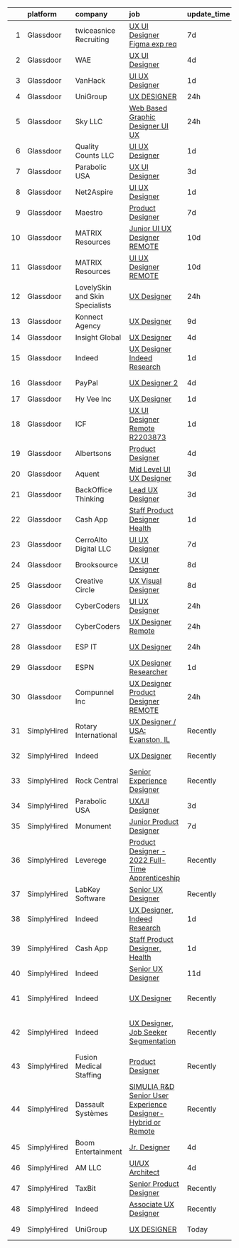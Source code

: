 

|    | platform    | company                         | job                                                                                                                                                                                                                                                                                                                                                                                                                                                                                                                                                                                                                                                                                                                                                                                                                                                                                                                                                                                                                                                                                                                                                                                                                                                                                                                                                                                                                           | update_time   | location                       |
|---:|:------------|:--------------------------------|:------------------------------------------------------------------------------------------------------------------------------------------------------------------------------------------------------------------------------------------------------------------------------------------------------------------------------------------------------------------------------------------------------------------------------------------------------------------------------------------------------------------------------------------------------------------------------------------------------------------------------------------------------------------------------------------------------------------------------------------------------------------------------------------------------------------------------------------------------------------------------------------------------------------------------------------------------------------------------------------------------------------------------------------------------------------------------------------------------------------------------------------------------------------------------------------------------------------------------------------------------------------------------------------------------------------------------------------------------------------------------------------------------------------------------|:--------------|:-------------------------------|
|  1 | Glassdoor   | twiceasnice Recruiting          | [UX UI Designer  Figma exp req ](https://www.glassdoor.com/partner/jobListing.htm?pos=118&ao=1110586&s=58&guid=00000182ba06246c979ea6555cdebd25&src=GD_JOB_AD&t=SR&vt=w&ea=1&cs=1_d96c1de6&cb=1660978341350&jobListingId=1008068818809&cpc=3BA4CE39D5B5DEF5&jrtk=3-0-1gat0c94pjc8l801-1gat0c957irmi800-cef142315f590e05--6NYlbfkN0AIiLXtwtv0BDns9BiY4ItblantFozdL6jLmLxNvS8mvobmNrnUvGB6FN7aqZoRML8DyGxjZBHxp-YoO7689R5S7sIL8j9JYX9W_Wfc1Gpuxn7nq2hOvJe9n-frA-rub1_WfzzCfG9ew5k6_n4AGP6iTzEaZvEbkYzv5B_6g37YE8OsNGpSwvDntpzqSxmUxvXlUsTg-9xhsmulNBXpKQVN9Vsi1PhgkjGUM6L7AZlQOPye2M0m4_k4NU3zhyRo6E71Kr-4BWCWERgKpOh-O6NmSfP0cEAEBIGH1ZS1cYyeM9U46FwYZ2PpX1N7aafYJ8D283ftDx94fGkwllXCYSPDVBP3IPBdaDgf56rOyTyD12QakpAP2OX82rOSBlN_pEj6X7zAi7oyj4BM6hQFB09r8VK_LPZd1hrmk1K91aBwOC86K_FOQfctX43F68vkGN_XARRWz29-ToH-GTr-qj7YbNBH64537L_53NBNzz3MMW7IXiv2YEZsksDaxaLvX84rhtdi1uGTeQ%3D%3D)                                                                                                                                                                                                                                                                                                                                                                                                                                                                                                                                         | 7d            | New York, NY                   |
|  2 | Glassdoor   | WAE                             | [UX UI Designer](https://www.glassdoor.com/partner/jobListing.htm?pos=103&ao=1110586&s=58&guid=00000182ba06246c979ea6555cdebd25&src=GD_JOB_AD&t=SR&vt=w&ea=1&cs=1_e08f8011&cb=1660978341348&jobListingId=1008071569353&cpc=25F7D4ABB6558D0F&jrtk=3-0-1gat0c94pjc8l801-1gat0c957irmi800-6911699f14f7299b--6NYlbfkN0Bl9QJxqCZcWcAyXa034HOvbvet4oZucNDN581_ynRfl1w4Z2vSbYLN9J-8UY_LNbigfVgf7rLsZLZhP8JLW-j1J1fPfhutS-AJo4xdbvcNNY_Of7F3E0_8M2DnWvfsBL9D2vuWh9ZMJdjpL0ryj9tSIDe6iLz56nPC9JZDAzcRuAtLwtMBc-5dNFrDTUo_JEqQip4tIdNg15o8otOCc4JI6QuK7Nv84w4xE-moIDw54HDPoXI11yQ0A05Wkc9GYCX0RrRMqsl-_6Arf8sKg6uOj_GVS-VUao-_Qm_HSmZWzZitUrGoIOWPn4yZvdXEsN4DuWWMNCn1EheRvgPfAwGoetlTfoixkkczD6ueM_J4xt3v6xl8SO8Q8SrMLdD8muGS6XdmLkzJxQ6k-SFVXFgMNW0kSfqZRcRrEJc5boQFi5jM2ciOSTb9kv8AyRlrlTtpJG-dkS6_ND0T6A7pUUllzvncugqHvBJS_tlkHttcIgAWaWCHOwm04Yx6zFDTHN3pbUM0xHjqnQ%3D%3D)                                                                                                                                                                                                                                                                                                                                                                                                                                                                                                                                                         | 4d            | Rochester, NY                  |
|  3 | Glassdoor   | VanHack                         | [UI UX Designer](https://www.glassdoor.com/partner/jobListing.htm?pos=130&ao=1136043&s=58&guid=00000182ba06246c979ea6555cdebd25&src=GD_JOB_AD&t=SR&vt=w&cs=1_e3465cf5&cb=1660978341351&jobListingId=1008079230268&jrtk=3-0-1gat0c94pjc8l801-1gat0c957irmi800-8436be6246fa71a7-)                                                                                                                                                                                                                                                                                                                                                                                                                                                                                                                                                                                                                                                                                                                                                                                                                                                                                                                                                                                                                                                                                                                                               | 1d            | Wilmington, NC                 |
|  4 | Glassdoor   | UniGroup                        | [UX DESIGNER](https://www.glassdoor.com/partner/jobListing.htm?pos=126&ao=1136043&s=58&guid=00000182ba06246c979ea6555cdebd25&src=GD_JOB_AD&t=SR&vt=w&ea=1&cs=1_de89ea4a&cb=1660978341351&jobListingId=1008081320990&jrtk=3-0-1gat0c94pjc8l801-1gat0c957irmi800-fb2198f7b5716908-)                                                                                                                                                                                                                                                                                                                                                                                                                                                                                                                                                                                                                                                                                                                                                                                                                                                                                                                                                                                                                                                                                                                                             | 24h           | Remote                         |
|  5 | Glassdoor   | Sky LLC                         | [Web Based Graphic Designer UI UX](https://www.glassdoor.com/partner/jobListing.htm?pos=101&ao=1110586&s=58&guid=00000182ba06246c979ea6555cdebd25&src=GD_JOB_AD&t=SR&vt=w&ea=1&cs=1_9c6b5ded&cb=1660978341348&jobListingId=1008081663058&cpc=1CBFC3E34E2A31FF&jrtk=3-0-1gat0c94pjc8l801-1gat0c957irmi800-ba9f1eb9d6ffa551--6NYlbfkN0AS3oPsAAmCngCu4U51_2RxXyfS7TdWOFtWPOafNW52IzSReWxrra4i2b9QfbeYCuB6i4T9yU4LK8VO2xL3_B5mCmOeiPxkm45OHw9JfXqU9pTODq4TGksdVqzWm0_2Efm3abo7cBqC6QZ0V5JVmQmDSOLrstVHaoZEby-L7pVcCXgi0tJwS4uMbeaG15t6P0wpuMlk9ooilHmzOxldjRH1kZgRbZGKxEE38BOEBL2wRS2sWFL-CzPJFc7hOV1O6pgRTYgdWoqrmBzBE1Kq7SbIbvQZhCL8KcL3LRHc_2EBWITAvFO-PuZl57eGivWQWyiy187RLWqT074MKGTtl4TdOAISPzNZ7JoJMcUUQYq42R9N1II6SGc7HYb__wgBCJyzFIUHuxy5kSJL1Qib4jR490RBIiFDBOF97xt2DMYeQJIY1u5JKJKK9ZyLCI5VUY_sy5F6QpkzVun3adHZxF_7K2ieE86AMR6kGFBHlmaxMaPWHyZqyBUnFRvvGlpcfCI%3D)                                                                                                                                                                                                                                                                                                                                                                                                                                                                                                                                                     | 24h           | Remote                         |
|  6 | Glassdoor   | Quality Counts  LLC             | [UI UX Designer](https://www.glassdoor.com/partner/jobListing.htm?pos=127&ao=1136043&s=58&guid=00000182ba06246c979ea6555cdebd25&src=GD_JOB_AD&t=SR&vt=w&ea=1&cs=1_e6660832&cb=1660978341351&jobListingId=1008078980741&jrtk=3-0-1gat0c94pjc8l801-1gat0c957irmi800-d93ba5d471a8278d-)                                                                                                                                                                                                                                                                                                                                                                                                                                                                                                                                                                                                                                                                                                                                                                                                                                                                                                                                                                                                                                                                                                                                          | 1d            | Remote                         |
|  7 | Glassdoor   | Parabolic USA                   | [UX UI Designer](https://www.glassdoor.com/partner/jobListing.htm?pos=121&ao=1136043&s=58&guid=00000182ba06246c979ea6555cdebd25&src=GD_JOB_AD&t=SR&vt=w&ea=1&cs=1_4ca017d2&cb=1660978341350&jobListingId=1008074018924&jrtk=3-0-1gat0c94pjc8l801-1gat0c957irmi800-bd316e229083d2f2-)                                                                                                                                                                                                                                                                                                                                                                                                                                                                                                                                                                                                                                                                                                                                                                                                                                                                                                                                                                                                                                                                                                                                          | 3d            | Remote                         |
|  8 | Glassdoor   | Net2Aspire                      | [UI UX Designer](https://www.glassdoor.com/partner/jobListing.htm?pos=124&ao=1136043&s=58&guid=00000182ba06246c979ea6555cdebd25&src=GD_JOB_AD&t=SR&vt=w&ea=1&cs=1_eea4876a&cb=1660978341351&jobListingId=1008078988932&jrtk=3-0-1gat0c94pjc8l801-1gat0c957irmi800-65885e2791a22fb5-)                                                                                                                                                                                                                                                                                                                                                                                                                                                                                                                                                                                                                                                                                                                                                                                                                                                                                                                                                                                                                                                                                                                                          | 1d            | Remote                         |
|  9 | Glassdoor   | Maestro                         | [Product Designer](https://www.glassdoor.com/partner/jobListing.htm?pos=128&ao=1136043&s=58&guid=00000182ba06246c979ea6555cdebd25&src=GD_JOB_AD&t=SR&vt=w&cs=1_e39efb9a&cb=1660978341351&jobListingId=1008068339262&jrtk=3-0-1gat0c94pjc8l801-1gat0c957irmi800-81e6695c3e42a0b1-)                                                                                                                                                                                                                                                                                                                                                                                                                                                                                                                                                                                                                                                                                                                                                                                                                                                                                                                                                                                                                                                                                                                                             | 7d            | Kalamazoo, MI                  |
| 10 | Glassdoor   | MATRIX Resources                | [Junior UI   UX Designer   REMOTE](https://www.glassdoor.com/partner/jobListing.htm?pos=110&ao=1110586&s=58&guid=00000182ba06246c979ea6555cdebd25&src=GD_JOB_AD&t=SR&vt=w&ea=1&cs=1_bc325f44&cb=1660978341349&jobListingId=1008063613141&cpc=FB7E4A1762AE5BEC&jrtk=3-0-1gat0c94pjc8l801-1gat0c957irmi800-93ed54646864d401--6NYlbfkN0De5ppvndiyxA0pMSLQzOe_j9Mra0KF_8EhxTxOKXtZIfhM20E97mGJ28x3XA14Fw347YOZu9H1TW3cLCgiKdU9XDBC-yui81Ij8BUAH8nl8ee4EJiqTqxlFfbk3D2KluRYfYu0o-hUQvrSDoDGqUIsSNBqgrVpxZuBg9O-U62m1upbkFW5GvtmC7Q2-jobr8tTWWcBv7dqzJOn2qWU_JSAJCw8pRo8xQn0oZY2PVymA58Ry_ot6J03LmweDQR-g7-2_sIR8HGI3gnQur7__syWqQxnYj_ARWc3gV3PI7X6ikvqx6oogtVBWPvKKSe10St3VEJc-SEg-uMtBuog__JM1CASH120fRePlCruxKAVzLiR-MKd9vEQ6BZMy65FP8LN5uQkPU4vSX5QLNzjaTzOS8-_M1N4ajzUiTFDumoljGzX_cvYsRxCk5ZizIE-IgAHClQMCl9s2AgZQx_6LzGax33kS3_AyJu_NgkYlS6FIpn7OAOCwcqbNVvEbZN1VOIzF9LunOo-6vdjZq7kbVRhhSj2M5P-h2faBdGTvNzPyw%3D%3D)                                                                                                                                                                                                                                                                                                                                                                                                                                                                                                       | 10d           | Naperville, IL                 |
| 11 | Glassdoor   | MATRIX Resources                | [UI   UX Designer   REMOTE](https://www.glassdoor.com/partner/jobListing.htm?pos=115&ao=1110586&s=58&guid=00000182ba06246c979ea6555cdebd25&src=GD_JOB_AD&t=SR&vt=w&ea=1&cs=1_0c11c2a1&cb=1660978341350&jobListingId=1008063613140&cpc=32EE424DE2B657EB&jrtk=3-0-1gat0c94pjc8l801-1gat0c957irmi800-1ade8380a6d4b0b3--6NYlbfkN0De5ppvndiyxA0pMSLQzOe_j9Mra0KF_8EhxTxOKXtZIfhM20E97mGJ28x3XA14Fw347YOZu9H1TYNv5pfUzEqcQ_ZkHkKxPnTBakrg7_2B78USbWXJWhdiHF-LknqHi7S_PZgXYKUGTXNEjFd4WyKdgk6wVGGYzYIP_JwuY0MurdC_ixRDxdgMCR37uAfzbWN2MtvT4apmraI2dGNO3BFkI8aV5SW0wl1ZK6i71KJAYW_jk-eI2UpO-plA9EzgQZ5eWDEEs0fs8ssNKdSGEPRcNkTXYB5PG1gPTyWkvr6hJWQd9ifS01UJjfrcoMMTl0idIR-k5kViOjubD9kfzAPGTwipjz3NZtJZeAGUoY6GgNm8GL8BmvKN6LaxiII0WzagLVQmzxLgUdYBUeH_5hEKzequwnlAycL2jkr1ryhnQALcdgIJoScpo0h_lVKooXUL0ESkcSNjAa6PsMbf-jAB_oU9mLwrSviB7HXqpr1IAxAeEFKKh7uElrDdIw0de8BooiyCpienp8o3Rnq22tysUul3_vA69cg0RxmqB4vtbw%3D%3D)                                                                                                                                                                                                                                                                                                                                                                                                                                                                                                              | 10d           | Naperville, IL                 |
| 12 | Glassdoor   | LovelySkin and Skin Specialists | [UX Designer](https://www.glassdoor.com/partner/jobListing.htm?pos=125&ao=1136043&s=58&guid=00000182ba06246c979ea6555cdebd25&src=GD_JOB_AD&t=SR&vt=w&ea=1&cs=1_80d69a21&cb=1660978341351&jobListingId=1008081725345&jrtk=3-0-1gat0c94pjc8l801-1gat0c957irmi800-ddc9dcfbfc1c1f66-)                                                                                                                                                                                                                                                                                                                                                                                                                                                                                                                                                                                                                                                                                                                                                                                                                                                                                                                                                                                                                                                                                                                                             | 24h           | Omaha, NE                      |
| 13 | Glassdoor   | Konnect Agency                  | [UX Designer](https://www.glassdoor.com/partner/jobListing.htm?pos=104&ao=1110586&s=58&guid=00000182ba06246c979ea6555cdebd25&src=GD_JOB_AD&t=SR&vt=w&ea=1&cs=1_1b90e6e4&cb=1660978341348&jobListingId=1008064930082&cpc=75B6770C194DCF89&jrtk=3-0-1gat0c94pjc8l801-1gat0c957irmi800-dc02b4f70544bdc2--6NYlbfkN0A-7AasZqH9Qn1Anb5-SGr1cEoKuvdHr_Nh2LwbaEhTGDPwrk31wGzsRusojOHg9Xx7Dh2ZCr8VFGXvIHx5-2sqcFB44Ik97kPjnXtKWEpUpISqjB2sbArCsAsID1ta0fnFl44hx67TjN5R8bTK05EN0qPl108XJpMmlJteIS_zm6elyNbTp4x9v-WeEONkQ2E3HWz04v1iVVMII3APpD7V8PuaXndAgyj0IbKlz2fmril7mALVJkwZCBWcZ6HlshmQ_vUIPFMcwRreyv0lrlCJgR87wHDKmqNAb4UDbSQxtDc-X4HUPgtlpFTXchXA_n3mUjGrARrMqGDm9RQHTTPIaX1BZGNHGd2W0m88mA3jkuGW4h-BFR9JvHJl7pqAplsARN_vboRmZVVO98c7Xn3HIcAYkUIj40gv0r9eQ5HIHD5CLHdCZkaILrVFn-7w58T-uBZye0i7AHJd24CuXezDK6FiegAWLN5TEcrpJ-UKN9uyoHY-NtY4)                                                                                                                                                                                                                                                                                                                                                                                                                                                                                                                                                                                        | 9d            | Remote                         |
| 14 | Glassdoor   | Insight Global                  | [UX Designer](https://www.glassdoor.com/partner/jobListing.htm?pos=112&ao=1110586&s=58&guid=00000182ba06246c979ea6555cdebd25&src=GD_JOB_AD&t=SR&vt=w&ea=1&cs=1_7f725d0a&cb=1660978341350&jobListingId=1008071900463&cpc=654405A9B1E0A9F5&jrtk=3-0-1gat0c94pjc8l801-1gat0c957irmi800-0acf532522283112--6NYlbfkN0BKkHZu3wF05EeDimN_p6sYpKCMArvwa95YdH7UpkaBCobj99dZAfyuabIV-dEThHV-qfOUH0BDh06ZcBAp_9BHR8GPV76LqD_PsUbbhhyTt_PRdZWwL7ZjSC2CJT_ypPG8D2u7BECsx-SITkhy0j1tYiZVrlUuIOkIJxVKrdSv9ydN2LOr2ntEnHm5qIpVSSmAj_FRzUwduV1IUzyskC5CTVB3i5t8ayJPSfRMn_MIfQPW_vbGEuTY47HejLJ6sYC3wUJfxc3UDF9aVele7SA2ZebZR8CtzUnhuIDim3g4TZrq-4sk68ueZjgaz22enQeNJjfJVkRQr8Ij3RFCxauOFTb7-SlugOvvOCgVZZp1K2kAf12dFLyxjTRv5djvpKfYSCwdygXACOvN1yxjbOIZyqpcmwdSPCq8SlDdW87k0cWWvlc4wOsc901xZNFr5t-lj6wfcu6dN3C2eKqyaQNBSF---_R7aUQUYmYs3OHMHg0xfllnAGAB)                                                                                                                                                                                                                                                                                                                                                                                                                                                                                                                                                                                        | 4d            | Remote                         |
| 15 | Glassdoor   | Indeed                          | [UX Designer  Indeed Research](https://www.glassdoor.com/partner/jobListing.htm?pos=106&ao=1110586&s=58&guid=00000182ba06246c979ea6555cdebd25&src=GD_JOB_AD&t=SR&vt=w&cs=1_ec7772ea&cb=1660978341348&jobListingId=1008078754331&cpc=6FC5BA77C9A4CD78&jrtk=3-0-1gat0c94pjc8l801-1gat0c957irmi800-f079e87ae7e9ca05--6NYlbfkN0CiRNM7CVr8YueLFKlzwbFWI0o7IjV438l4sVrvKZ0flpURU_mqoI8EbsK64YRr3OARUP61HXq6ewxmXwO2_ICvR5Wd-q5gy1ntIy2ZOm0axFQRgYEJ8fmJe1we47ydkdgpmnPI8h9IzMllxg--bixVRQ4SfLJicWpHcKFlCZ7QTOyorWhJpYA3Y7DaZJymGIugdbPA3bZpVIc6x3RRgEqoFZ5SHLx_20f4DLhxNjhM4m2UUXikkCfOjw71A9WoAmm58LedWebYQxsVYLpYY6rwd9VVFOGKtikTXmnRmrstNvX7b9uHEIUeD6aUStmi9-avfzVFhnGr1Ej2ObsqdCVsF7J_t_KpjzhsCz3mQfy8wmRz7qO-AXSv1t1M72X2NEdypWv53tGeHSwx5RN35FU2fcUskLeKj1a_T70T8LrZXgeNMTBwrz_0eM8VEybf8E1Sz4njETjoihgTV2UTavVzMzA8b-E64y4qI_NHWVIhXUl1pAQjhY97XTTC4t7S96AiUitXM3_0rIm-dE2HmM857UyqoReJURQThbeggZq5fg%3D%3D)                                                                                                                                                                                                                                                                                                                                                                                                                                                                                                                | 1d            | San Francisco, CA              |
| 16 | Glassdoor   | PayPal                          | [UX Designer 2](https://www.glassdoor.com/partner/jobListing.htm?pos=119&ao=1136043&s=58&guid=00000182ba06246c979ea6555cdebd25&src=GD_JOB_AD&t=SR&vt=w&cs=1_20200f24&cb=1660978341350&jobListingId=1008072479691&jrtk=3-0-1gat0c94pjc8l801-1gat0c957irmi800-7838e6d9be274a71-)                                                                                                                                                                                                                                                                                                                                                                                                                                                                                                                                                                                                                                                                                                                                                                                                                                                                                                                                                                                                                                                                                                                                                | 4d            | New York, NY                   |
| 17 | Glassdoor   | Hy Vee  Inc                     | [UX Designer](https://www.glassdoor.com/partner/jobListing.htm?pos=122&ao=1136043&s=58&guid=00000182ba06246c979ea6555cdebd25&src=GD_JOB_AD&t=SR&vt=w&cs=1_26543361&cb=1660978341351&jobListingId=1008078867114&jrtk=3-0-1gat0c94pjc8l801-1gat0c957irmi800-e6abe4bfe5342e1c-)                                                                                                                                                                                                                                                                                                                                                                                                                                                                                                                                                                                                                                                                                                                                                                                                                                                                                                                                                                                                                                                                                                                                                  | 1d            | Grimes, IA                     |
| 18 | Glassdoor   | ICF                             | [UX UI Designer   Remote  R2203873 ](https://www.glassdoor.com/partner/jobListing.htm?pos=102&ao=1110586&s=58&guid=00000182ba06246c979ea6555cdebd25&src=GD_JOB_AD&t=SR&vt=w&ea=1&cs=1_6cf3907c&cb=1660978341348&jobListingId=1008078989093&cpc=75B6770C194DCF89&jrtk=3-0-1gat0c94pjc8l801-1gat0c957irmi800-b516ebbcace7f166--6NYlbfkN0DSYylACSg1DQGEyO4cxxwKRDBdzsQD8Ezqb3xaeFD8w4o2dn6uKYBvSUUltmrhMpeYpFOnDtp6ZbUKc_4wB9-1lIrmVGsrhR89mVdeaDHFXZo30w0ODU-FSGg37KS1G0yvNE-vD0--OoettTDrSkbRy4ry0h13vJQkJD6BVXqKkdhRNVNE0TjfS-HTpMqhwILo6QhBXNDnHQj95rbXRIYqWhwljQtpEtXohHE9_-2LbaJCBsCFWgOG3mrdIXQ3b-jLBKLhKa9eB6uJ_mJ8YM7fwM5TqMPWzf4qTTR_GNHJW2DP5i4qZqgEym_5bzT9m3FP-QgYzwaVE1kOH9_Oy5gFMtzNoXtlRagx6AmHU3AE74_AR3xLXt_w-0QZu0x40zJa_gARqSnMUIiaChMs8D3ZI5mFEUN7nLCbAeIsqAb_DA9kE3fly_xGEyqbXfMBbLVcEQs_wIXjA_4CqZi_iTVCjkbc4Txda7c7Ci2d1zIHxYUEsg-QibrXvv7pSAtz5LTJVWUboOOcZnQxAlNzzLlZ)                                                                                                                                                                                                                                                                                                                                                                                                                                                                                                                                 | 1d            | Remote                         |
| 19 | Glassdoor   | Albertsons                      | [Product Designer](https://www.glassdoor.com/partner/jobListing.htm?pos=116&ao=1110586&s=58&guid=00000182ba06246c979ea6555cdebd25&src=GD_JOB_AD&t=SR&vt=w&ea=1&cs=1_59d0f8c0&cb=1660978341350&jobListingId=1008072230636&cpc=AC285F3A3ECA6BB0&jrtk=3-0-1gat0c94pjc8l801-1gat0c957irmi800-443c3222faca4c24--6NYlbfkN0ARyD88zZa8G4fZaD6jLAgXtQ8K-B7dWBWCK8oXQKVaKig_6nzqbLjwMGuvQzHRYlMY7kwXudGIZbfDtJC1iosHJAKEOpowBn8UZMGtipQ4oPkEXuCw5zBpngGA02HuWJkl-2MxiyjIBBpvWaimYTCDXAnb2CaP5C1by68F-kmWmD1VlIU2hLdwLQ4rWjZ1PUVoubs9_E7MLBQS4NyxNZ2avV3ecPqYjSCrKyGP8c2XqfMCHliYniDEJyKQvV-ftD1WsQ1amtDeCA5-XMC83ehdYD6hKYj-A4fyR_xh_rNDQ9J5lXebAAJMwuDAsDGku2S68MM7ckPlWd8AP4ZxOgn_0VIf5Y62h3LiF6I-56pXODPdqml6DFpEDxCjYoMVHKYN0wVcQGi2sWy1Vnw6rQXN2OClMzyfWWBKuEjGrV_n10GBRkx5uVfcOZRH6QUaUKKGEq6zFpN8KhUUkqBZ0BLBE3R07qHJbLs0KGNxrYgr9utygh2Qcn3ktM6doj8p_-ndNWlPwqnpzQ%3D%3D)                                                                                                                                                                                                                                                                                                                                                                                                                                                                                                                                                       | 4d            | Remote                         |
| 20 | Glassdoor   | Aquent                          | [Mid Level UI   UX Designer](https://www.glassdoor.com/partner/jobListing.htm?pos=109&ao=1110586&s=58&guid=00000182ba06246c979ea6555cdebd25&src=GD_JOB_AD&t=SR&vt=w&cs=1_b87bf85b&cb=1660978341349&jobListingId=1008073932058&cpc=334ABAF5D42DC775&jrtk=3-0-1gat0c94pjc8l801-1gat0c957irmi800-dab5df4474e7c143--6NYlbfkN0DMrcEu7yrtATojKJA7cEzGQ3FdRGWLh0CZQInL4ECGI9gD0Wolx9R2EDT7B77c2cQ3YhwS3uX0Dc0Z-X3QDKtUBk9io-nuo4mqIiBaoKCUkEJy_JAL7WwXovCFeGp0i10Dtf4drg_4fygyDnPMYz8o1-mutPBBlPVvsl-2p6a47fmaE8YSv4Ikq9lczLsJvX1G4HJkiWIzGm_xIQB7xzYZwoQPjqtWnVXQ6Hu0DvxF6OrMz5yrBHdtWpsm-ba6qyW7ecne7pL9998AXj7GC-J4XikD21lrX82DqHLMibZNFiyeHjhZlTco8owhFR9PfH6SURkzmPxUMMA0C6zjADfHuJ6r3ntw7dcqj8XWIt5kgpUUTiaSe9TZrHeNHKkdRfFI9cQYsgWLMPUKinbaN-XFg3drfHtJgT3Sag7vNkLKQfYIVZqOIqlBFCQEWBXF8zc5azXLa-jlf5bR56C_NTmF)                                                                                                                                                                                                                                                                                                                                                                                                                                                                                                                                                                                                              | 3d            | Remote                         |
| 21 | Glassdoor   | BackOffice Thinking             | [Lead UX Designer](https://www.glassdoor.com/partner/jobListing.htm?pos=107&ao=1110586&s=58&guid=00000182ba06246c979ea6555cdebd25&src=GD_JOB_AD&t=SR&vt=w&ea=1&cs=1_d555eac5&cb=1660978341349&jobListingId=1008075143966&cpc=82B3195DA92CAF92&jrtk=3-0-1gat0c94pjc8l801-1gat0c957irmi800-cc754e96133d33f1--6NYlbfkN0C3jTVtUVvFYk50Kmz11fBcudNwHScPSlyS_Uqq5WxBKhf6R-a_qCiS6Qjv0dCCdk4FEKHefIkeKu9tiWsYeENP3x6CZpXnb6ypvhc0SVDAgTzFCj_Bp2jxYefQxW59nqSzps3ybIxTHHo_aIQFAtjqGFAzFHL2XiN3ZJdlhTw9XxH5ishZOzI-P6VxkiHRn4JIGOqlFq0oHoJ3CHNTaDU14YJYsHfODmxs9wvus5Z_tJawzuFB-L9HebBGiV_6Hu0n92QCCGSJxvB8jwuJUHId4KLpdkwuaWka7mue7A4y_WNVxeNtTv5wvI216B1D2Srb64ZpaLclAuKXZYcuV3-QfPeZapUqOpVn-deYgkoplBIKWbmxW1jne-h0sjMBy8WqcWf-DRRGW3UKmHVpWqTfMB2cLmwWAouVuWZ56RLRVowkwmMd8rt_c7Y0Mg-S2MvUormHvlE8df9yoDYiWKNIp55Tlm9M_v8be0dYzMMljesUXKXHZ36ub-16SRV053I%3D)                                                                                                                                                                                                                                                                                                                                                                                                                                                                                                                                                                     | 3d            | Remote                         |
| 22 | Glassdoor   | Cash App                        | [Staff Product Designer  Health](https://www.glassdoor.com/partner/jobListing.htm?pos=123&ao=1136043&s=58&guid=00000182ba06246c979ea6555cdebd25&src=GD_JOB_AD&t=SR&vt=w&cs=1_a0e2c30a&cb=1660978341351&jobListingId=1008080094709&jrtk=3-0-1gat0c94pjc8l801-1gat0c957irmi800-02eaa01a5fcb09bb-)                                                                                                                                                                                                                                                                                                                                                                                                                                                                                                                                                                                                                                                                                                                                                                                                                                                                                                                                                                                                                                                                                                                               | 1d            | San Francisco, CA              |
| 23 | Glassdoor   | CerroAlto Digital LLC           | [UI UX Designer](https://www.glassdoor.com/partner/jobListing.htm?pos=129&ao=1136043&s=58&guid=00000182ba06246c979ea6555cdebd25&src=GD_JOB_AD&t=SR&vt=w&ea=1&cs=1_c791b6b0&cb=1660978341351&jobListingId=1008068337605&jrtk=3-0-1gat0c94pjc8l801-1gat0c957irmi800-de22ae579c00621f-)                                                                                                                                                                                                                                                                                                                                                                                                                                                                                                                                                                                                                                                                                                                                                                                                                                                                                                                                                                                                                                                                                                                                          | 7d            | Remote                         |
| 24 | Glassdoor   | Brooksource                     | [UX UI Designer](https://www.glassdoor.com/partner/jobListing.htm?pos=117&ao=1110586&s=58&guid=00000182ba06246c979ea6555cdebd25&src=GD_JOB_AD&t=SR&vt=w&ea=1&cs=1_c8ee122c&cb=1660978341350&jobListingId=1008066790611&cpc=451933188B21919D&jrtk=3-0-1gat0c94pjc8l801-1gat0c957irmi800-d94e0516819b57c1--6NYlbfkN0BhNN3PPgKPbTMZB0Y0J5JTZS3FnMM-ugqbblX4_m-srDJielPNCs_lvQXXEB0CV7OkZAo-PeYibA4IGg7Ga4LFX4gDxFnyYCGf6jnFTfwr_A3wp8AuKFBmBXDYnZV52jIw03WT0XRIOieenmJIhRQiLYTihajz_24AWRusPd6ACdH0fZuXo4TFTucJEup83yMq73zHmdy58YvHcFNeNFjg7OLqdLSe7IylaLF0IhlVJgjp01W9v79vsh7LLXaLU1BP2l6yuQggHo1fpceRlbxTmudxKl19iQgGbr9Ul6FLT_dR636J0WEG3AWATN3dOpBBevh3OeN1R7wvn_Gym5JOgNn4v0cQsctd-zM6ZHB-eyDNaNsVrVrRhlFsj9nABtV0fYxo7H4jFbtWxSryUOaAOyHsLdaGt3EtgY_tNV6gmVhjw_5fJ332tFmAK6xbOpqL-QhU0dW9IWZw2C7gduReDfaLRTwR50naz-t16ugB9UKTz2X14-7y_e4crmZQn5k%3D)                                                                                                                                                                                                                                                                                                                                                                                                                                                                                                                                                                       | 8d            | Lansing, MI                    |
| 25 | Glassdoor   | Creative Circle                 | [UX Visual Designer](https://www.glassdoor.com/partner/jobListing.htm?pos=114&ao=1110586&s=58&guid=00000182ba06246c979ea6555cdebd25&src=GD_JOB_AD&t=SR&vt=w&cs=1_03921cc3&cb=1660978341349&jobListingId=1008066739076&cpc=B101C867B3EF2D75&jrtk=3-0-1gat0c94pjc8l801-1gat0c957irmi800-bd5eb99d377b8cd8--6NYlbfkN0BPwlZa85gbT4Q3XYQoU_uQn0Qmw9zd_9UNfmcwtqAVud1yvyq1Z4UAlx1bxhDUi3IKC4T2nsx5Ibmr0PyPmZCo-NMGRfn5O9HxxTRdsG56DaJ5ZpASEl986WIxWpPvZqKnmdDPgBZwJBHny_CrlF3OFWuN1MgQ1x1hHVZ4sLE6Yh_2OsQehcqcUbZcDAsFFfYEE0l2YZ1wTY5-tFOouPyOQFFSPHp8VNiOykmPYHoHMKTz3WeZ88DmmNVhwTkXpiiA7lt1b56wDIJ7FEpH156OnvHHphlvzYt6haXKF5N8jyBf_6BGAujhoD1wS35fzlIqQpa3KqNEqvfypd_xJbG-Gga8iYZ_18Bj6fNelnp_pGjBfvaEwOR4S9yef5KNWKZASmq6f6K9rvZfJFaDE0KNuBul4NUlrhC4zbMYurjVRUP0A7yrH9wbK-wcKSIXUPU-cgiKXbpVmXy0q1LSJvy36KpB2WKeobo1hK3tqK0zI2BeHG1WDdakRCM3frYGveIjTu6hhGCQwA%3D%3D)                                                                                                                                                                                                                                                                                                                                                                                                                                                                                                                                                          | 8d            | Mountain View, CA              |
| 26 | Glassdoor   | CyberCoders                     | [UI UX Designer](https://www.glassdoor.com/partner/jobListing.htm?pos=113&ao=1110586&s=58&guid=00000182ba06246c979ea6555cdebd25&src=GD_JOB_AD&t=SR&vt=w&ea=1&cs=1_9f6f4019&cb=1660978341350&jobListingId=1008081634350&cpc=451933188B21919D&jrtk=3-0-1gat0c94pjc8l801-1gat0c957irmi800-7a2bf0340ad06707--6NYlbfkN0CpFJQzrgRR8WqXWK1qKKEqALWJw739KlKqr2H-MSI4eoBlI4EFrmor2FYZMP3muM1BfrJgYTyeTTTR3kWTthoHAKR1Qd9J557r5Xtw6GTC3-RTyLQJLr1p-R5H7Yz_kz2-HHVUL9fyrDvl4n0cYRdT47J8xpF1K_uVNCOPviCBwJvFuHcaHlqj8K4D0yM5U0O8r9ugrYxsjURUz9cz6ioHFxYWv2AeEhbMShfrsSjMpbuUIIZ1iFcdwy3xoBJeawaX6dcUog_Zq3OFvqHCPyP9w3sThZQbKyPDbyzrqpoZVWG3Z9smsxewL5g7i5yM2_8q9eWvjd_vf26kgTXTTu8EdZW0OqWshZlY6Gi_RY6E9hG38nZJQUmBrM5nyYkxlVYEIlr6zGZ7b7gQO3qzCRJ5mxSk6iz6vXdr8SE96VZ7txoywyMjdSmtuqR5bn9LWfR1JfA8d7a4PJFEmvJxdkqeQxEQqElo_i7SyyM_8I8EhsYfPGscS2YMAW7AVUYfOPjTjGpgUidw6Q_izJa0mCUW2p66wpCLDJLpHEMSEQYqfM9QcTOrjfVSv0JngKATpJNvJuX_WErbI6SiRdbO1cWVFd9prv_Yl7A1jsljMhMdpdWXjZ3_1QlClzMAIRE_m3M4ZkN0XDb78a0EGlqZ9GmfBZFRVdoBiRVwiju98us4CGfwhY39sfO4gi_2-aweZmx76KMIazwiCKHBkVFsHWO-FQ2hHkCD901Qtoufxz1iyGqyIyAJH-6yvaNSILE-bDQniiAA6v-TlZlrKQh63NsNYRWvSIMzJpnHms56KhdTeS1-43WMhQregQl5E8x3ZQlP3dUWEfVImpM8MWF7mVkPxirdvywro4UbQigoqxy-1IMMYUNNppHUZiTdeMoccNw1z4Ml_n7p635KKe9Po4B6sQxbQgnvPie1fWHVYHkFl8vlrTqq0G2_5v1iVbPAY5B3TY-7UO1VuYvctponkVVfNeawI52pb2SuTn2592J9pw%3D%3D)                                                         | 24h           | Olympia, WA                    |
| 27 | Glassdoor   | CyberCoders                     | [UX Designer  Remote ](https://www.glassdoor.com/partner/jobListing.htm?pos=111&ao=1110586&s=58&guid=00000182ba06246c979ea6555cdebd25&src=GD_JOB_AD&t=SR&vt=w&ea=1&cs=1_06633738&cb=1660978341349&jobListingId=1008081632272&cpc=451933188B21919D&jrtk=3-0-1gat0c94pjc8l801-1gat0c957irmi800-5c3a0fecd6b675a1--6NYlbfkN0CpFJQzrgRR8WqXWK1qKKEqALWJw739KlKqr2H-MSI4eoBlI4EFrmor2FYZMP3muM1BfrJgYTyeTYtRH5WXiLrpviShzWATlY36Ych8BDOtDx1PuaGrHz3oaiCYgi2Uc3OmCBDLFg_20zq0dPVrP7ztvoKFdDnb6XMr0HfM8JSua0JxKtdoc_EJsMY2XXwg8B9AYYFQu9LYy4XefbulPIb5ZwkpSapxsfYYo9GM3W4CLZJDe_f_qpBHZPTs-lGG5kSiwtHTTOC4iA29HA8NixcPkLe_rVDb2VpUTftBacd6OmG27TbBFwjEHkrWyUdV5HX1ILzVATZTGks2lBqnICt1ivqN58yxUBTc03foUMTKKqjI55pNpK8aInr_p0NcWvL0oyZZDfJ-yPbwmYrjGDKZ2kmkBmaqivB37ksuMWMociUP5P0zQrmJq2p54qjRTQc3psvONyoWyvoWB4j-YGEKOCBty5OwTNffO34670b0QptuqkkCckxd-gTgrY-NWOeldwoQOamojojvcOn2ZJTWFc4Z59wqNv1bDnjbUypfeFTBV_TrBWYG5QY9qVRlKGgwqsHdjbrQbsNJIdG2EXxDCVjFKnegPFZUSWTcDcyx2ensmQsQ8cqLkQ6oWc4dt-ettKasTad6bHVggWsxcxg04pArNUxFMr_DwczS9dj_GPELTFPaOQCInf0s1_G9kXW9iYCZdd9oI3o2P4eXZyH2GQSLn9rxYybRX5Yv1uJRTaQWWQ-sAZoevz3KYmFt_R4CQyoWrAEoErPatMpyIia79mtJZDbcUO_jk0WQktg1cjR8pfnFkJvHEPJ9uBkvma5-39ClfkG0itGsSJqEtfgxOt1PEgdV4riwJBrYET7CRrrOXgs6qnGA6LSQ2HQd5w85YB4jB9my2XpNivyeMAO_GuOy2iqLa6D2n6JsLIVZxX68uBsxNODEHhGIxWMWlD8xafsIAK8e47W39uCD2bifWQCwNtE9JTiWk5uQWAhv8WMwLGyXtZ_icmYbHvAS9ZrV5Bd1BaepdyqCN269yYzTm7rbmbi8i90%3D) | 24h           | Salt Lake City, UT             |
| 28 | Glassdoor   | ESP IT                          | [UX Designer](https://www.glassdoor.com/partner/jobListing.htm?pos=105&ao=1110586&s=58&guid=00000182ba06246c979ea6555cdebd25&src=GD_JOB_AD&t=SR&vt=w&ea=1&cs=1_07f5a2e8&cb=1660978341349&jobListingId=1008081262230&cpc=D99DB9A39DE67464&jrtk=3-0-1gat0c94pjc8l801-1gat0c957irmi800-9cf2ea9a75d6bb2f--6NYlbfkN0AARxRr_EUdOibJ9cfro25N2qhWWm4uJ3jiBN2q8G7T5P8WVrHsRMoMTnRJiJWyiSriQRAYh7PE9gdFKythGOfjMdQQnh6aUGg2N2g-GJAVnuN65LwaLZBFC5tmrXSmRcTbgWZs4QGlbBivpmV7wCLE51bmZqjZfBJhlNS5r7EGlmgEsFYGVMBOV76obYsvEMazQXJGMm0H5rJQG3-sKeMqoUqyVcJxN6VIT05EMUKgp-pGD6OdzS_dcFJ0JEJxrK2BSgOgL3MBS9byS_F23D2KiOgtjW-KwOIjbl1w1MuR20zSCCb3DL1WPWP2pYxckQVr7qVBEMzJwJq5CvCVBnZK93GqukFwf0bWINMs6q0f_nXGyQY2J6ZuTDp7M-A2BqJr8UbN1Abi1gTEU_XI8wR72ClqdZSLqndTqIjJ1li6oOYGs_Jd75D_imbDxoXVegSV6C9f_p0W_Fw9T9hIvFvVp9e8lTlzsZhXtmpqRsdtXipoonoHKapExSWWcKC1Hdt65HLj5ul8iI0cRXw0b61iFyN0Y3UAFhw%3D)                                                                                                                                                                                                                                                                                                                                                                                                                                                                                                                                          | 24h           | Bloomington, MN                |
| 29 | Glassdoor   | ESPN                            | [UX Designer Researcher](https://www.glassdoor.com/partner/jobListing.htm?pos=120&ao=1136043&s=58&guid=00000182ba06246c979ea6555cdebd25&src=GD_JOB_AD&t=SR&vt=w&cs=1_9b57ecb4&cb=1660978341350&jobListingId=1008078499739&jrtk=3-0-1gat0c94pjc8l801-1gat0c957irmi800-6ebdd847d32e427f-)                                                                                                                                                                                                                                                                                                                                                                                                                                                                                                                                                                                                                                                                                                                                                                                                                                                                                                                                                                                                                                                                                                                                       | 1d            | Bristol, CT                    |
| 30 | Glassdoor   | Compunnel Inc                   | [UX Designer Product Designer  REMOTE ](https://www.glassdoor.com/partner/jobListing.htm?pos=108&ao=1110586&s=58&guid=00000182ba06246c979ea6555cdebd25&src=GD_JOB_AD&t=SR&vt=w&ea=1&cs=1_e7432f37&cb=1660978341349&jobListingId=1008081573622&cpc=654405A9B1E0A9F5&jrtk=3-0-1gat0c94pjc8l801-1gat0c957irmi800-aaf1f707f7a576c9--6NYlbfkN0DU7hgtDhmC-fI0i-N7DqaBmluWfFdS70gHoSazL13xmfA5giKGFFBhT06miOrRQjRKfYThXvIfC9J_8lNLju8ka5aCbzT6A5iGu5AXTDfg3X5xQWkkPTYeokt4amwnvhwCj67ULzm2_MfCAeHkXVWDKHriWMqy1UxS0K1dCmiCgOezhBqxx7_JPadir0TRTG9_ZS0-vdmWJjUii4Fj3x6dJyuDY7cTEl7MifeReM9Kyq7BjyvA4NuiV09TMQRlqFA-krhenfHBQB0bONY22QC9-FgE8JVfMQk14N8BRUfbpRFk12CaZZId7voC2PzOW6GKGHjqwmLT4ZjuGDIar6xrM46mYHqCCliR_I9OALtmBM5Fjix6pclu_WHLIrKMfMK0r0kWkOHN_3XNnfM6tzfz5QU_FpIKVL_W0KMS14t9pcYWKsqqtSmHOjz4cLVlZP3cidFZPPvvon3tD2rgkt_GFXdP-lyt74m70Zhm5JxE7PTIiwxLvSOI1qGWNAfhmfx2DYtItVOTrQ%3D%3D)                                                                                                                                                                                                                                                                                                                                                                                                                                                                                                                                  | 24h           | Remote                         |
| 31 | SimplyHired | Rotary International            | [UX Designer / USA: Evanston, IL](https://www.simplyhired.com/job/-0UTjoAdwALpU7EyhFmtGa7TZfbyDl_5S-u2gfLP24tVGW_pZ2h7wg?q=ux+designer)                                                                                                                                                                                                                                                                                                                                                                                                                                                                                                                                                                                                                                                                                                                                                                                                                                                                                                                                                                                                                                                                                                                                                                                                                                                                                       | Recently      | Evanston, IL                   |
| 32 | SimplyHired | Indeed                          | [UX Designer](https://www.simplyhired.com/job/URziMhrNTaKa1PLKfIfrhF-GuRmaj4gn2FhVHZfhBU3tWsV0R0J4dw?q=ux+designer)                                                                                                                                                                                                                                                                                                                                                                                                                                                                                                                                                                                                                                                                                                                                                                                                                                                                                                                                                                                                                                                                                                                                                                                                                                                                                                           | Recently      | United States                  |
| 33 | SimplyHired | Rock Central                    | [Senior Experience Designer](https://www.simplyhired.com/job/UsF5NXTI_IXYhcawUmw3kN32jP06WleBqauCl8-aleTJzozKLE6Thw?q=ux+designer)                                                                                                                                                                                                                                                                                                                                                                                                                                                                                                                                                                                                                                                                                                                                                                                                                                                                                                                                                                                                                                                                                                                                                                                                                                                                                            | Recently      | Detroit, MI                    |
| 34 | SimplyHired | Parabolic USA                   | [UX/UI Designer](https://www.simplyhired.com/job/pEqdK1ZtpDmeq73yquGGKFwJJ-FYEH68WPNLsjvSTJsnXTawQOvCJw?q=ux+designer)                                                                                                                                                                                                                                                                                                                                                                                                                                                                                                                                                                                                                                                                                                                                                                                                                                                                                                                                                                                                                                                                                                                                                                                                                                                                                                        | 3d            | Remote                         |
| 35 | SimplyHired | Monument                        | [Junior Product Designer](https://www.simplyhired.com/job/zeN9YpatO9K8WxNwfrTYGguhibeSZT1zk-8SOd3Mq7fqlQl9-e6JEA?q=ux+designer)                                                                                                                                                                                                                                                                                                                                                                                                                                                                                                                                                                                                                                                                                                                                                                                                                                                                                                                                                                                                                                                                                                                                                                                                                                                                                               | 7d            | New York, NY                   |
| 36 | SimplyHired | Leverege                        | [Product Designer - 2022 Full-Time Apprenticeship](https://www.simplyhired.com/job/f2PnrkNkoKjnF_c7MsOM41LbDj7RDHIKkfuGC1pKOOPB0dNQ0HmV5w?q=ux+designer)                                                                                                                                                                                                                                                                                                                                                                                                                                                                                                                                                                                                                                                                                                                                                                                                                                                                                                                                                                                                                                                                                                                                                                                                                                                                      | Recently      | Remote                         |
| 37 | SimplyHired | LabKey Software                 | [Senior UX Designer](https://www.simplyhired.com/job/1Sb1F07gkcoYvDkxozIfGgYSpFEbxhfg058UdQNPx4izlU_I9m6Wjw?q=ux+designer)                                                                                                                                                                                                                                                                                                                                                                                                                                                                                                                                                                                                                                                                                                                                                                                                                                                                                                                                                                                                                                                                                                                                                                                                                                                                                                    | Recently      | Washington State               |
| 38 | SimplyHired | Indeed                          | [UX Designer, Indeed Research](https://www.simplyhired.com/job/FEpvzGkYCYXM4awCfzMf-VKKlYoiDlU_HdheV0RINkaayFrw6SO7wQ?q=ux+designer)                                                                                                                                                                                                                                                                                                                                                                                                                                                                                                                                                                                                                                                                                                                                                                                                                                                                                                                                                                                                                                                                                                                                                                                                                                                                                          | 1d            | New York, NY +4 locations      |
| 39 | SimplyHired | Cash App                        | [Staff Product Designer, Health](https://www.simplyhired.com/job/oZiNzEpP8UCGqALmt2YDgQCMelf-27r34_ikkeiM3PSDQuqFaSDAUw?q=ux+designer)                                                                                                                                                                                                                                                                                                                                                                                                                                                                                                                                                                                                                                                                                                                                                                                                                                                                                                                                                                                                                                                                                                                                                                                                                                                                                        | 1d            | San Francisco, CA              |
| 40 | SimplyHired | Indeed                          | [Senior UX Designer](https://www.simplyhired.com/job/43SVpxib9UWh-qFIRKt9k5iForSdBmKs0JlXxizD7l1C67cASCNdtg?q=ux+designer)                                                                                                                                                                                                                                                                                                                                                                                                                                                                                                                                                                                                                                                                                                                                                                                                                                                                                                                                                                                                                                                                                                                                                                                                                                                                                                    | 11d           | New York, NY                   |
| 41 | SimplyHired | Indeed                          | [UX Designer](https://www.simplyhired.com/job/URziMhrNTaKa1PLKfIfrhF-GuRmaj4gn2FhVHZfhBU3tWsV0R0J4dw?q=ux+designer)                                                                                                                                                                                                                                                                                                                                                                                                                                                                                                                                                                                                                                                                                                                                                                                                                                                                                                                                                                                                                                                                                                                                                                                                                                                                                                           | Recently      | United States +4 locations     |
| 42 | SimplyHired | Indeed                          | [UX Designer, Job Seeker Segmentation](https://www.simplyhired.com/job/yd2Cg4vIfS40yi7ADP7byxy8VmBVko6fSYGN49QVnS26iWaNwjx4Tg?q=ux+designer)                                                                                                                                                                                                                                                                                                                                                                                                                                                                                                                                                                                                                                                                                                                                                                                                                                                                                                                                                                                                                                                                                                                                                                                                                                                                                  | Recently      | San Francisco, CA +4 locations |
| 43 | SimplyHired | Fusion Medical Staffing         | [Product Designer](https://www.simplyhired.com/job/CkvdKoBsJgzs_CdBD7hjmrN8LLOl-erbZtsJO5xBNvLJR7zJfvQb-w?q=ux+designer)                                                                                                                                                                                                                                                                                                                                                                                                                                                                                                                                                                                                                                                                                                                                                                                                                                                                                                                                                                                                                                                                                                                                                                                                                                                                                                      | Recently      | Omaha, NE                      |
| 44 | SimplyHired | Dassault Systèmes               | [SIMULIA R&D Senior User Experience Designer- Hybrid or Remote](https://www.simplyhired.com/job/KbPxIIBvr5yUZT46VkvaAvUqLDdTWEnCDl3G-4l1lgUX3Nmlf7feXA?q=ux+designer)                                                                                                                                                                                                                                                                                                                                                                                                                                                                                                                                                                                                                                                                                                                                                                                                                                                                                                                                                                                                                                                                                                                                                                                                                                                         | Recently      | Johnston, RI                   |
| 45 | SimplyHired | Boom Entertainment              | [Jr. Designer](https://www.simplyhired.com/job/d7AfOz_RCSXST8ADCrj79CGt3SLSaHJZcLBg5JKlNpRMXy7bUWIMwQ?q=ux+designer)                                                                                                                                                                                                                                                                                                                                                                                                                                                                                                                                                                                                                                                                                                                                                                                                                                                                                                                                                                                                                                                                                                                                                                                                                                                                                                          | 4d            | Remote                         |
| 46 | SimplyHired | AM LLC                          | [UI/UX Architect](https://www.simplyhired.com/job/ZKE3SnB0vKAR9nqa7eJXxziW5BDhMIQCj241wtQPqYUWN8j9YMeBmw?q=ux+designer)                                                                                                                                                                                                                                                                                                                                                                                                                                                                                                                                                                                                                                                                                                                                                                                                                                                                                                                                                                                                                                                                                                                                                                                                                                                                                                       | 4d            | Chantilly, VA                  |
| 47 | SimplyHired | TaxBit                          | [Senior Product Designer](https://www.simplyhired.com/job/VTkeFr892qLQgjuKPRFx8Im_5an71fzjjrJQdklGP3dNnhS8pqi-Yw?q=ux+designer)                                                                                                                                                                                                                                                                                                                                                                                                                                                                                                                                                                                                                                                                                                                                                                                                                                                                                                                                                                                                                                                                                                                                                                                                                                                                                               | Recently      | Seattle, WA                    |
| 48 | SimplyHired | Indeed                          | [Associate UX Designer](https://www.simplyhired.com/job/pW2VL-yr-73EwXFzzqPctN7Y_VEAytb3IOv_Ax2Rq27Uy4InUCgHqg?q=ux+designer)                                                                                                                                                                                                                                                                                                                                                                                                                                                                                                                                                                                                                                                                                                                                                                                                                                                                                                                                                                                                                                                                                                                                                                                                                                                                                                 | Recently      | United States                  |
| 49 | SimplyHired | UniGroup                        | [UX DESIGNER](https://www.simplyhired.com/job/ITFhuqe9UHY7YRWwL99Xbwig9kzZ3PxDDneEDZtapUQtYpqORW5Kkw?q=ux+designer)                                                                                                                                                                                                                                                                                                                                                                                                                                                                                                                                                                                                                                                                                                                                                                                                                                                                                                                                                                                                                                                                                                                                                                                                                                                                                                           | Today         | Remote +1 location             |